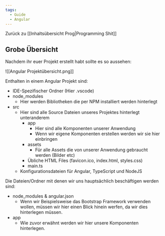 ```yaml
---
tags:
  - Guide
  - Angular
---
```

Zurück zu [[Inhaltsübersicht Prog|Programming Shit]]
## Grobe Übersicht

Nachdem ihr euer Projekt erstellt habt sollte es so aussehen:

![[Angular Projektübersicht.png]]

Enthalten in einem Angular Projekt sind:
- IDE-Spezifischer Ordner (Hier .vscode)
- node_modules
	- Hier werden Bibliotheken die per NPM installiert werden hinterlegt
- src
	- Hier sind alle Source Dateien unseres Projektes hinterlegt unteranderem
		- app
			- Hier sind alle Komponenten unserer Anwendung
			- Wenn wir eigene Komponenten erstellen werden wir sie hier einbringen
		- assets
			- Für alle Assets die von unserer Anwendung gebraucht werden (Bilder etc)
		- Übliche HTML Files (favicon.ico, index.html, styles.css)
		- main.ts 
	- Konfigurationsdateien für Angular, TypeScript und NodeJS

Die Dateien/Ordner mit denen wir uns hauptsächlich beschäftigen werden sind:

-  node_modules & angular.json
	- Wenn wir Beispielsweise das Bootstrap Framework verwenden wollen, müssen wir hier einen Blick hinein werfen, da wir dies hinterlegen müssen.
- app
	- Wie zuvor erwähnt werden wir hier unsere Komponenten hinterlegen.





